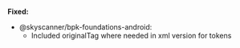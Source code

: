 **Fixed:**
- @skyscanner/bpk-foundations-android:
  - Included originalTag where needed in xml version for tokens
